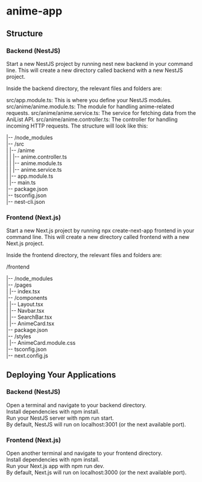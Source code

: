 # anime-app
## Structure
### Backend (NestJS)
Start a new NestJS project by running nest new backend in your command line. This will create a new directory called backend with a new NestJS project.

Inside the backend directory, the relevant files and folders are:

src/app.module.ts: This is where you define your NestJS modules.
src/anime/anime.module.ts: The module for handling anime-related requests.
src/anime/anime.service.ts: The service for fetching data from the AniList API.
src/anime/anime.controller.ts: The controller for handling incoming HTTP requests.
The structure will look like this:



|-- /node_modules <br/>
|-- /src <br/>
|   |-- /anime <br/>
|   |   |-- anime.controller.ts <br/>
|   |   |-- anime.module.ts <br/>
|   |   |-- anime.service.ts <br/>
|   |-- app.module.ts <br/>
|   |-- main.ts <br/>
|-- package.json <br/>
|-- tsconfig.json <br/>
|-- nest-cli.json <br/>



### Frontend (Next.js)
Start a new Next.js project by running npx create-next-app frontend in your command line. This will create a new directory called frontend with a new Next.js project.

Inside the frontend directory, the relevant files and folders are:


/frontend

|-- /node_modules <br/>
|-- /pages <br/>
|   |-- index.tsx <br/>
|-- /components <br/>
|   |-- Layout.tsx <br/>
|   |-- Navbar.tsx <br/>
|   |-- SearchBar.tsx <br/>
|   |-- AnimeCard.tsx <br/>
|-- package.json <br/>
|-- /styles <br/>
|   |-- AnimeCard.module.css <br/>
|-- tsconfig.json <br/>
|-- next.config.js <br/>

## Deploying Your Applications
### Backend (NestJS)
Open a terminal and navigate to your backend directory. <br/>
Install dependencies with npm install. <br/>
Run your NestJS server with npm run start.  <br/> By default, NestJS will run on localhost:3001 (or the next available port).
### Frontend (Next.js)
Open another terminal and navigate to your frontend directory. <br/>
Install dependencies with npm install.  <br/>
Run your Next.js app with npm run dev. <br/> By default, Next.js will run on localhost:3000 (or the next available port).
